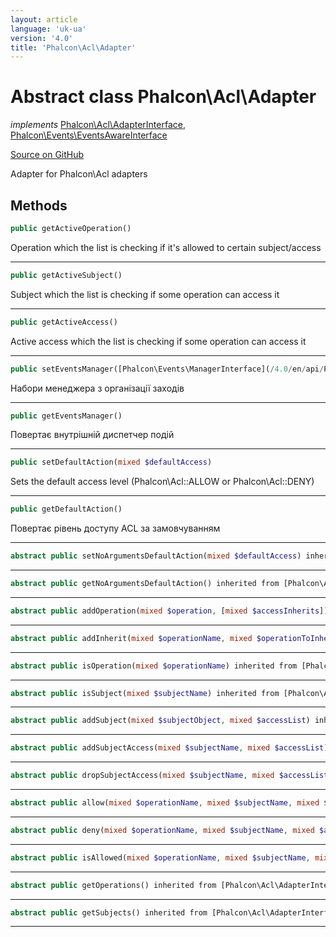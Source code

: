 ```yaml
---
layout: article
language: 'uk-ua'
version: '4.0'
title: 'Phalcon\Acl\Adapter'
---
```


# Abstract class **Phalcon\Acl\Adapter**

*implements* [Phalcon\Acl\AdapterInterface](/4.0/en/api/Phalcon_Acl_AdapterInterface), [Phalcon\Events\EventsAwareInterface](/4.0/en/api/Phalcon_Events_EventsAwareInterface)

<a href="https://github.com/phalcon/cphalcon/tree/v4.0.0/phalcon/acl/adapter.zep" class="btn btn-default btn-sm">Source on GitHub</a>

Adapter for Phalcon\Acl adapters

## Methods

```php
public getActiveOperation()
```

Operation which the list is checking if it's allowed to certain subject/access

* * *

```php
public getActiveSubject()
```

Subject which the list is checking if some operation can access it

* * *

```php
public getActiveAccess()
```

Active access which the list is checking if some operation can access it

* * *

```php
public setEventsManager([Phalcon\Events\ManagerInterface](/4.0/en/api/Phalcon_Events_ManagerInterface) $eventsManager)
```

Набори менеджера з організації заходів

* * *

```php
public getEventsManager()
```

Повертає внутрішній диспетчер подій

* * *

```php
public setDefaultAction(mixed $defaultAccess)
```

Sets the default access level (Phalcon\Acl::ALLOW or Phalcon\Acl::DENY)

* * *

```php
public getDefaultAction()
```

Повертає рівень доступу ACL за замовчуванням

* * *

```php
abstract public setNoArgumentsDefaultAction(mixed $defaultAccess) inherited from [Phalcon\Acl\AdapterInterface](/4.0/en/api/Phalcon_Acl_AdapterInterface)
```

* * *

```php
abstract public getNoArgumentsDefaultAction() inherited from [Phalcon\Acl\AdapterInterface](/4.0/en/api/Phalcon_Acl_AdapterInterface)
```

* * *

```php
abstract public addOperation(mixed $operation, [mixed $accessInherits]) inherited from [Phalcon\Acl\AdapterInterface](/4.0/en/api/Phalcon_Acl_AdapterInterface)
```

* * *

```php
abstract public addInherit(mixed $operationName, mixed $operationToInherit) inherited from [Phalcon\Acl\AdapterInterface](/4.0/en/api/Phalcon_Acl_AdapterInterface)
```

* * *

```php
abstract public isOperation(mixed $operationName) inherited from [Phalcon\Acl\AdapterInterface](/4.0/en/api/Phalcon_Acl_AdapterInterface)
```

* * *

```php
abstract public isSubject(mixed $subjectName) inherited from [Phalcon\Acl\AdapterInterface](/4.0/en/api/Phalcon_Acl_AdapterInterface)
```

* * *

```php
abstract public addSubject(mixed $subjectObject, mixed $accessList) inherited from [Phalcon\Acl\AdapterInterface](/4.0/en/api/Phalcon_Acl_AdapterInterface)
```

* * *

```php
abstract public addSubjectAccess(mixed $subjectName, mixed $accessList) inherited from [Phalcon\Acl\AdapterInterface](/4.0/en/api/Phalcon_Acl_AdapterInterface)
```

* * *

```php
abstract public dropSubjectAccess(mixed $subjectName, mixed $accessList) inherited from [Phalcon\Acl\AdapterInterface](/4.0/en/api/Phalcon_Acl_AdapterInterface)
```

* * *

```php
abstract public allow(mixed $operationName, mixed $subjectName, mixed $access, [mixed $func]) inherited from [Phalcon\Acl\AdapterInterface](/4.0/en/api/Phalcon_Acl_AdapterInterface)
```

* * *

```php
abstract public deny(mixed $operationName, mixed $subjectName, mixed $access, [mixed $func]) inherited from [Phalcon\Acl\AdapterInterface](/4.0/en/api/Phalcon_Acl_AdapterInterface)
```

* * *

```php
abstract public isAllowed(mixed $operationName, mixed $subjectName, mixed $access, [array $parameters]) inherited from [Phalcon\Acl\AdapterInterface](/4.0/en/api/Phalcon_Acl_AdapterInterface)
```

* * *

```php
abstract public getOperations() inherited from [Phalcon\Acl\AdapterInterface](/4.0/en/api/Phalcon_Acl_AdapterInterface)
```

* * *

```php
abstract public getSubjects() inherited from [Phalcon\Acl\AdapterInterface](/4.0/en/api/Phalcon_Acl_AdapterInterface)
```

* * *